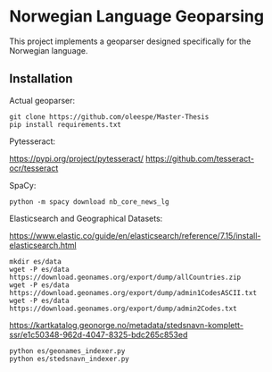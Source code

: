 # Norwegian Language Geoparsing

This project implements a geoparser designed specifically for the Norwegian language.

## Installation

Actual geoparser:

```console
git clone https://github.com/oleespe/Master-Thesis
pip install requirements.txt
```

Pytesseract:

<https://pypi.org/project/pytesseract/>
<https://github.com/tesseract-ocr/tesseract>

SpaCy:

```console
python -m spacy download nb_core_news_lg
```

Elasticsearch and Geographical Datasets:

<https://www.elastic.co/guide/en/elasticsearch/reference/7.15/install-elasticsearch.html>

```console
mkdir es/data
wget -P es/data https://download.geonames.org/export/dump/allCountries.zip
wget -P es/data https://download.geonames.org/export/dump/admin1CodesASCII.txt
wget -P es/data https://download.geonames.org/export/dump/admin2Codes.txt
```

<https://kartkatalog.geonorge.no/metadata/stedsnavn-komplett-ssr/e1c50348-962d-4047-8325-bdc265c853ed>

```console
python es/geonames_indexer.py
python es/stedsnavn_indexer.py
```
